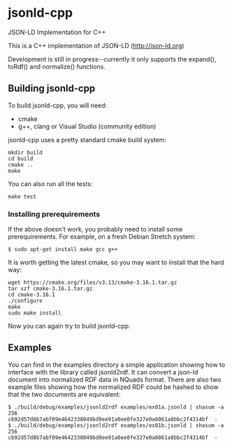 # jsonld-cpp
JSON-LD Implementation for C++

This is a C++ implementation of JSON-LD (http://json-ld.org)

Development is still in progress--currently it only supports the
expand(), toRdf() and normalize() functions.

## Building jsonld-cpp

To build jsonld-cpp, you will need:

* cmake
* g++, clang or Visual Studio (community edition)

jsonld-cpp uses a pretty standard cmake build system:

```
mkdir build
cd build
cmake ..
make
```

You can also run all the tests:

```
make test
```

### Installing prerequirements

If the above doesn't work, you probably need to install some
prerequirements. For example, on a fresh Debian Stretch system:

```
$ sudo apt-get install make gcc g++
```

It is worth getting the latest cmake, so you may want to install that the hard way:

```
wget https://cmake.org/files/v3.13/cmake-3.16.1.tar.gz
tar xzf cmake-3.16.1.tar.gz
cd cmake-3.16.1
./configure
make 
sudo make install
```

Now you can again try to build jsonld-cpp.

## Examples

You can find in the examples directory a simple application showing how
to interface with the library called jsonld2rdf. It can convert a
json-ld document into normalized RDF data in NQuads format. There are
also two example files showing how the normalized RDF could be hashed to
show that the two documents are equivalent:

```
$ ./build/debug/examples/jsonld2rdf examples/ex01a.jsonld | shasum -a 256
cb92d57d8b7abf09e4642338049bd9ee91a0ee0fe327e0a6061a8bbc2f4314bf  -
$ ./build/debug/examples/jsonld2rdf examples/ex01b.jsonld | shasum -a 256
cb92d57d8b7abf09e4642338049bd9ee91a0ee0fe327e0a6061a8bbc2f4314bf  -
```




